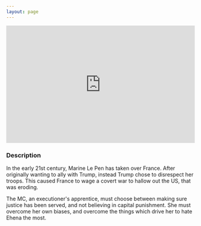 ```yaml
---
layout: page
---
```

<iframe title="Uploaded Fairy" width="100%" height="315" src="https://video.ploud.jp/video-playlists/embed/6f1c657d-c47c-45fc-b6cd-6806e2e92a75" frameborder="0" allowfullscreen="" sandbox="allow-same-origin allow-scripts allow-popups"></iframe>

### Description
In the early 21st century, Marine Le Pen has taken over France. After originally wanting to ally with Trump, instead Trump chose to disrespect her troops. This caused France to wage a covert war to hallow out the US, that was eroding.

The MC, an executioner's apprentice, must choose between making sure justice has been served, and not believing in capital punishment. She must overcome her own biases, and overcome the things which drive her to hate Ehena the most.
